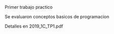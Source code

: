 
Primer trabajo practico

Se evaluaron conceptos basicos de programacion

Detalles en 2019_1C_TP1.pdf
